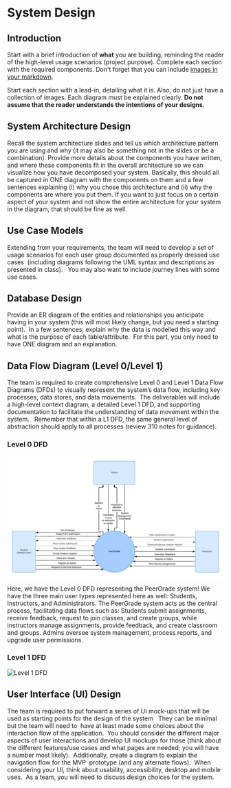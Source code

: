 # System Design

## Introduction

Start with a brief introduction of **what** you are building, reminding the reader of the high-level usage scenarios (project purpose).   Complete each section with the required components.  Don't forget that you can include [images in your markdown](https://docs.github.com/en/get-started/writing-on-github/getting-started-with-writing-and-formatting-on-github/basic-writing-and-formatting-syntax#images).  

Start each section with a lead-in, detailing what it is.  Also, do not just have a collection of images.   Each diagram must be explained clearly. **Do not assume that the reader understands the intentions of your designs**.

## System Architecture Design

Recall the system architecture slides and tell us which architecture pattern you are using and why (it may also be something not in the slides or be a combination). Provide more details about the components you have written, and where these components fit in the overall architecture so we can visualize how you have decomposed your system. Basically, this should all be captured in ONE diagram with the components on them and a few sentences explaining (i) why you chose this architecture and (ii) why the components are where you put them. If you want to just focus on a certain aspect of your system and not show the entire architecture for your system in the diagram, that should be fine as well.

## Use Case Models

Extending from your requirements, the team will need to develop a set of usage scenarios for each user group documented as properly dressed use cases  (including diagrams following the UML syntax and descriptions as presented in class).   You may also want to include journey lines with some use cases. 

## Database Design 

Provide an ER diagram of the entities and relationships you anticipate having in your system (this will most likely change, but you need a starting point).  In a few sentences, explain why the data is modelled this way and what is the purpose of each table/attribute.  For this part, you only need to have ONE diagram and an explanation.

## Data Flow Diagram (Level 0/Level 1)

The team is required to create comprehensive Level 0 and Level 1 Data Flow Diagrams (DFDs) to visually represent the system’s data flow, including key processes, data stores, and data movements.  The deliverables will include a high-level context diagram, a detailed Level 1 DFD, and supporting documentation to facilitate the understanding of data movement within the system.   Remember that within a L1 DFD, the same general level of abstraction should apply to all processes (review 310 notes for guidance).

### Level 0 DFD

![Level 0 DFD](images/level0dfd.jpg)

Here, we have the Level 0 DFD representing the PeerGrade system! We have the three main user types represented here as well: Students, Instructors, and Administrators. The PeerGrade system acts as the central process, facilitating data flows such as: Students submit assignments, receive feedback, request to join classes, and create groups, while instructors manage assignments, provide feedback, and create classroom and groups. Admins oversee system management, process reports, and upgrade user permissions.

### Level 1 DFD

![Level 1 DFD](images/level1dfd.jpg)

## User Interface (UI) Design

The team is required to put forward a series of UI mock-ups that will be used as starting points for the design of the system   They can be minimal but the team will need to  have at least made some choices about the interaction flow of the application.  You should consider the different major aspects of user interactions and develop UI mockups for those (think about the different features/use cases and what pages are needed; you will have a number most likely).  Additionally, create a diagram to explain the navigation flow for the MVP  prototype (and any alternate flows).  When considering your UI, think about usability, accessibility, desktop and mobile uses.  As a team, you will need to discuss design choices for the system.
